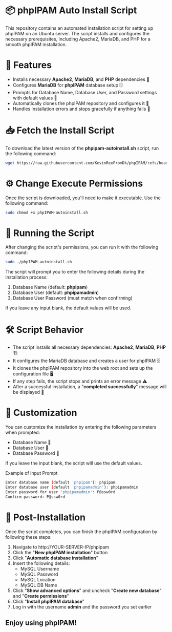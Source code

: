 # 📦 phpIPAM Auto Install Script
This repository contains an automated installation script for setting up phpIPAM on an Ubuntu server. The script installs and configures the necessary prerequisites, including Apache2, MariaDB, and PHP for a smooth phpIPAM installation.

# 🔧 Features
 - Installs necessary **Apache2**, **MariaDB**, and **PHP** dependencies 🔧
 - Configures **MariaDB** for **phpIPAM** database setup 🗄️
 - Prompts for Database Name, Database User, and Password settings with default values 📝
 - Automatically clones the phpIPAM repository and configures it 📂
 - Handles installation errors and stops gracefully if anything fails 🚨

# 📥 Fetch the Install Script
To download the latest version of the **phpipam-autoinstall.sh** script, run the following command:

```bash
wget https://raw.githubusercontent.com/KevinRexFromDk/phpIPAM/refs/heads/main/phpIPAM-autoinstall.sh
```

# ⚙️ Change Execute Permissions
Once the script is downloaded, you'll need to make it executable. Use the following command:

```bash
sudo chmod +x phpIPAM-autoinstall.sh
```

# 🚀 Running the Script
After changing the script's permissions, you can run it with the following command:

```bash
sudo ./phpIPAM-autoinstall.sh
```
The script will prompt you to enter the following details during the installation process:
 1. Database Name (default: **phpipam**)
 2. Database User (default: **phpipamadmin**)
 3. Database User Password (must match when confirming)

If you leave any input blank, the default values will be used.

# 🛠️ Script Behavior
 - The script installs all necessary dependencies: **Apache2**, **MariaDB**, **PHP** 🏗️
 - It configures the MariaDB database and creates a user for phpIPAM 🗄️
 - It clones the phpIPAM repository into the web root and sets up the configuration file 🖥️
 - If any step fails, the script stops and prints an error message ⚠️
 - After a successful installation, a "**completed successfully**" message will be displayed 🎉

# 🔧 Customization
You can customize the installation by entering the following parameters when prompted:
 - Database Name 💬
 - Database User 🔐
 - Database Password 🔑

If you leave the input blank, the script will use the default values.

Example of Input Prompt
```bash
Enter database name (default 'phpipam'): phpipam
Enter database user (default 'phpipamadmin'): phpipamadmin
Enter password for user 'phpipamadmin': P@ssw0rd
Confirm password: P@ssw0rd
```

# 📝 Post-Installation
Once the script completes, you can finish the phpIPAM configuration by following these steps:
 1. Navigate to http://YOUR-SERVER-IP/phpipam
 2. Click the "**New phpIPAM installation**" button
 3. Click "**Automatic database installation**"
 4. Insert the following details:
     - MySQL Username
     - MySQL Password
     - MySQL Location
     - MySQL DB Name
 5. Click "**Show advanced options**" and uncheck "**Create new database**" and "**Create permissions**"
 6. Click "**Install phpIPAM database**"
 7. Log in with the username **admin** and the password you set earlier

## **Enjoy using phpIPAM!**
